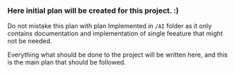 ### Here initial plan will be created for this project. :)

Do not mistake this plan with plan Implemented in `/AI` folder as it only contains
documentation and implementation of single feeature that might not be needed.

Everything what should be done to the project will be written here, and this is the main
plan that should be followed. 